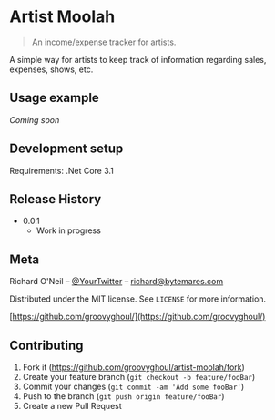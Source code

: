 # Artist Moolah 
> An income/expense tracker for artists.

A simple way for artists to keep track of information regarding sales, expenses, shows, etc.

## Usage example

_Coming soon_

## Development setup

Requirements: .Net Core 3.1


## Release History

* 0.0.1
    * Work in progress

## Meta

Richard O'Neil – [@YourTwitter](https://twitter.com/richard_oneil) – richard@bytemares.com

Distributed under the MIT license. See ``LICENSE`` for more information.

[https://github.com/groovyghoul/](https://github.com/groovyghoul/)

## Contributing

1. Fork it (<https://github.com/groovyghoul/artist-moolah/fork>)
2. Create your feature branch (`git checkout -b feature/fooBar`)
3. Commit your changes (`git commit -am 'Add some fooBar'`)
4. Push to the branch (`git push origin feature/fooBar`)
5. Create a new Pull Request

